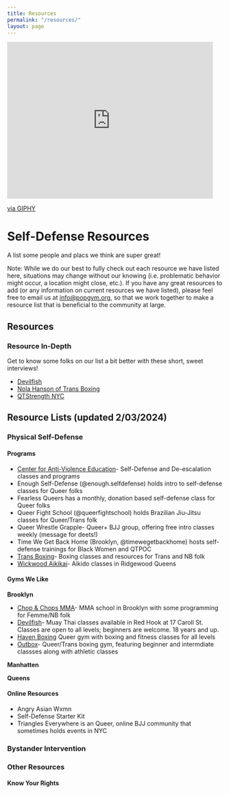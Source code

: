 ```yaml
---
title: Resources
permalink: "/resources/"
layout: page
---
```


<iframe src="https://giphy.com/embed/ardUtH5FlenO8" width="480" height="366" frameBorder="0" class="giphy-embed" allowFullScreen></iframe><p><a href="https://giphy.com/gifs/pokemon-laugh-haha-ardUtH5FlenO8">via GIPHY</a></p>
            
# Self-Defense Resources

A list some people and placs we think are super great!

Note: While we do our best to fully check out each resource we have listed here, situations may change without our knowing (i.e. problematic behavior might occur, a location might close, etc.). If you have any great resources to add (or any information on current resources we have listed), please feel free to email us at info@popgym.org, so that we work together to make a resource list that is beneficial to the community at large.


## Resources


### Resource In-Depth

Get to know some folks on our list a bit better with these short, sweet interviews!
 * [Devilfish](/resmonth/devilfish-may-2019.md)
 * [Nola Hanson of Trans Boxing](/resmonth/nola-hanson-trans-boxing-august-2019.md)
 * [QTStrength NYC](/resmonth/qtstrength-interview-september-2019.md)

## Resource Lists (updated 2/03/2024)

### Physical Self-Defense

#### Programs

* [Center for Anti-Violence Education](https://caeny.org/)- Self-Defense and De-escalation classes and programs
* Enough Self-Defense (@enough.selfdefense) holds intro to self-defense classes for Queer folks
* Fearless Queers has a monthly, donation based self-defense class for Queer folks
* Queer Fight School (@queerfightschool) holds Brazilian Jiu-Jitsu classes for Queer/Trans folk
* Queer Wrestle Grapple- Queer+ BJJ group, offering free intro classes weekly (message for deets!)
* Time We Get Back Home (Brooklyn, @timewegetbackhome) hosts self-defense trainings for Black Women and QTPOC
* [Trans Boxing](https://www.transboxing.org/)- Boxing classes and resources for Trans and NB folk
* [Wickwood Aikikai](https://www.facebook.com/aikidoofwickwood/)- Aikido classes in Ridgewood Queens

#### Gyms We Like

**Brooklyn**
* [Chop & Chops MMA](https://www.chopandchopsmma.com/)- MMA school in Brooklyn with some programming for Femme/NB folk
* [Devilfish](https://www.devilfishathletics.com/)- Muay Thai classes available in Red Hook at 17 Caroll St. Classes are open to all levels; beginners are welcome. 18 years and up.
* [Haven Boxing](https://havenboxing.com/) Queer gym with boxing and fitness classes for all levels
* [Outbox](https://www.outboxgym.com/)- Queer/Trans boxing gym, featuring beginner and intermdiate classses along with athletic classes

**Manhatten**

**Queens**

#### Online Resources
* Angry Asian Wxmn
* Self-Defense Starter Kit
* Triangles Everywhere is an Queer, online BJJ community that sometimes holds events in NYC

### Bystander Intervention

### Other Resources

#### Know Your Rights



